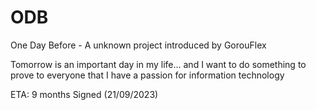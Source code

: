 # ODB
One Day Before - A unknown project introduced by GorouFlex

Tomorrow is an important day in my life... and I want to do something to prove to everyone that I have a passion for information technology

ETA: 9 months
Signed (21/09/2023)